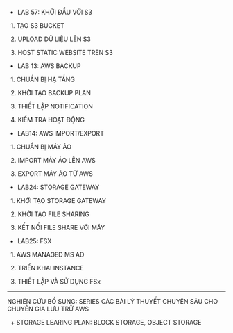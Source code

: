 * LAB 57: KHỞI ĐẦU VỚI S3

&nbsp;	1. TẠO S3 BUCKET

&nbsp;	2. UPLOAD DỮ LIỆU LÊN S3

&nbsp;	3. HOST STATIC WEBSITE TRÊN S3



* LAB 13: AWS BACKUP

&nbsp;	1. CHUẨN BỊ HẠ TẦNG

&nbsp;	2. KHỞI TẠO BACKUP PLAN

&nbsp;	3. THIẾT LẬP NOTIFICATION

&nbsp;	4. KIỂM TRA HOẠT ĐỘNG



* LAB14: AWS IMPORT/EXPORT

&nbsp;	1. CHUẨN BỊ MÁY ẢO

&nbsp;	2. IMPORT MÁY ẢO LÊN AWS

&nbsp;	3. EXPORT MÁY ẢO TỪ AWS



* LAB24: STORAGE GATEWAY

&nbsp;	1. KHỞI TẠO STORAGE GATEWAY

&nbsp;	2. KHỞI TẠO FILE SHARING

&nbsp;	3. KẾT NỐI FILE SHARE VỚI MÁY



* LAB25: FSX

&nbsp;	1. AWS MANAGED MS AD

&nbsp;	2. TRIỂN KHAI INSTANCE

&nbsp;	3. THIẾT LẬP VÀ SỬ DỤNG FSx



--------------------------------------------

NGHIÊN CỨU BỔ SUNG: SERIES CÁC BÀI LÝ THUYẾT CHUYÊN SÂU CHO CHUYÊN GIA LƯU TRỮ AWS

&nbsp;	+ STORAGE LEARING PLAN: BLOCK STORAGE, OBJECT STORAGE

